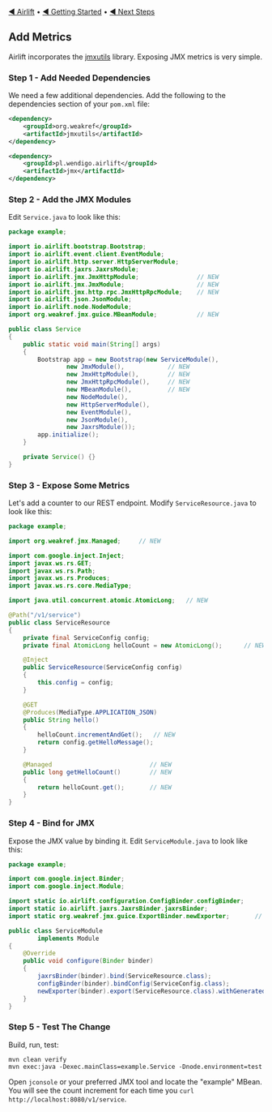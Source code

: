 [◀︎ Airlift](../README.md) • [◀︎ Getting Started](getting_started.md) • [◀︎ Next Steps](next_steps.md)

## Add Metrics

Airlift incorporates the [jmxutils](https://github.com/martint/jmxutils) library. Exposing
JMX metrics is very simple.

### Step 1 - Add Needed Dependencies

We need a few additional dependencies. Add the following to the dependencies section of your
`pom.xml` file:

```xml 
<dependency>
    <groupId>org.weakref</groupId>
    <artifactId>jmxutils</artifactId>
</dependency>

<dependency>
    <groupId>pl.wendigo.airlift</groupId>
    <artifactId>jmx</artifactId>
</dependency>
```

### Step 2 - Add the JMX Modules

Edit `Service.java` to look like this:

```java
package example;

import io.airlift.bootstrap.Bootstrap;
import io.airlift.event.client.EventModule;
import io.airlift.http.server.HttpServerModule;
import io.airlift.jaxrs.JaxrsModule;
import io.airlift.jmx.JmxHttpModule;                // NEW
import io.airlift.jmx.JmxModule;                    // NEW
import io.airlift.jmx.http.rpc.JmxHttpRpcModule;    // NEW
import io.airlift.json.JsonModule;
import io.airlift.node.NodeModule;
import org.weakref.jmx.guice.MBeanModule;           // NEW

public class Service
{
    public static void main(String[] args)
    {
        Bootstrap app = new Bootstrap(new ServiceModule(),
                new JmxModule(),            // NEW
                new JmxHttpModule(),        // NEW
                new JmxHttpRpcModule(),     // NEW
                new MBeanModule(),          // NEW
                new NodeModule(),
                new HttpServerModule(),
                new EventModule(),
                new JsonModule(),
                new JaxrsModule());
        app.initialize();
    }

    private Service() {}
}
```

### Step 3 - Expose Some Metrics

Let's add a counter to our REST endpoint. Modify `ServiceResource.java` to look like this:

```java
package example;

import org.weakref.jmx.Managed;     // NEW

import com.google.inject.Inject;
import javax.ws.rs.GET;
import javax.ws.rs.Path;
import javax.ws.rs.Produces;
import javax.ws.rs.core.MediaType;

import java.util.concurrent.atomic.AtomicLong;   // NEW

@Path("/v1/service")
public class ServiceResource
{
    private final ServiceConfig config;
    private final AtomicLong helloCount = new AtomicLong();      // NEW

    @Inject
    public ServiceResource(ServiceConfig config)
    {
        this.config = config;
    }

    @GET
    @Produces(MediaType.APPLICATION_JSON)
    public String hello()
    {
        helloCount.incrementAndGet();   // NEW
        return config.getHelloMessage();
    }

    @Managed                           // NEW
    public long getHelloCount()        // NEW
    {
        return helloCount.get();       // NEW
    }
}
```

### Step 4 - Bind for JMX

Expose the JMX value by binding it. Edit `ServiceModule.java` to look like this:

```java
package example;

import com.google.inject.Binder;
import com.google.inject.Module;

import static io.airlift.configuration.ConfigBinder.configBinder;
import static io.airlift.jaxrs.JaxrsBinder.jaxrsBinder;
import static org.weakref.jmx.guice.ExportBinder.newExporter;       // NEW

public class ServiceModule
        implements Module
{
    @Override
    public void configure(Binder binder)
    {
        jaxrsBinder(binder).bind(ServiceResource.class);
        configBinder(binder).bindConfig(ServiceConfig.class);
        newExporter(binder).export(ServiceResource.class).withGeneratedName();  // NEW
    }
}
```

### Step 5 - Test The Change

Build, run, test:

```
mvn clean verify
mvn exec:java -Dexec.mainClass=example.Service -Dnode.environment=test
```

Open `jconsole` or your preferred JMX tool and locate the "example" MBean. You will see the count
increment for each time you `curl http://localhost:8080/v1/service`.
